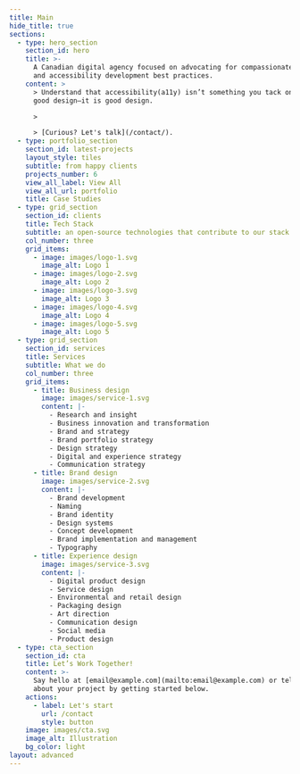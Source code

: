 ```yaml
---
title: Main
hide_title: true
sections:
  - type: hero_section
    section_id: hero
    title: >-
      A Canadian digital agency focused on advocating for compassionate design
      and accessibility development best practices.
    content: >
      > Understand that accessibility(a11y) isn’t something you tack on to a
      good design—it is good design.

      >

      > [Curious? Let's talk](/contact/).
  - type: portfolio_section
    section_id: latest-projects
    layout_style: tiles
    subtitle: from happy clients
    projects_number: 6
    view_all_label: View All
    view_all_url: portfolio
    title: Case Studies
  - type: grid_section
    section_id: clients
    title: Tech Stack
    subtitle: an open-source technologies that contribute to our stack
    col_number: three
    grid_items:
      - image: images/logo-1.svg
        image_alt: Logo 1
      - image: images/logo-2.svg
        image_alt: Logo 2
      - image: images/logo-3.svg
        image_alt: Logo 3
      - image: images/logo-4.svg
        image_alt: Logo 4
      - image: images/logo-5.svg
        image_alt: Logo 5
  - type: grid_section
    section_id: services
    title: Services
    subtitle: What we do
    col_number: three
    grid_items:
      - title: Business design
        image: images/service-1.svg
        content: |-
          - Research and insight
          - Business innovation and transformation
          - Brand and strategy
          - Brand portfolio strategy
          - Design strategy
          - Digital and experience strategy
          - Communication strategy
      - title: Brand design
        image: images/service-2.svg
        content: |-
          - Brand development
          - Naming
          - Brand identity
          - Design systems
          - Concept development
          - Brand implementation and management
          - Typography
      - title: Experience design
        image: images/service-3.svg
        content: |-
          - Digital product design
          - Service design
          - Environmental and retail design
          - Packaging design
          - Art direction
          - Communication design
          - Social media
          - Product design
  - type: cta_section
    section_id: cta
    title: Let’s Work Together!
    content: >-
      Say hello at [email@example.com](mailto:email@example.com) or tell us more
      about your project by getting started below.
    actions:
      - label: Let's start
        url: /contact
        style: button
    image: images/cta.svg
    image_alt: Illustration
    bg_color: light
layout: advanced
---
```


